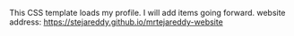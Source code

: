 This CSS template loads my profile. I will add items going forward.
website address: https://stejareddy.github.io/mrtejareddy-website
